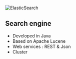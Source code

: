 ![ElasticSearch](images/elasticsearch.png)

## Search engine
- Developed in Java
- Based on Apache Lucene
- Web services : REST & Json
- Cluster
